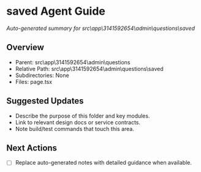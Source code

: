 ﻿# saved Agent Guide
*Auto-generated summary for src\app\3141592654\admin\questions\saved*

## Overview
- Parent: src\app\3141592654\admin\questions
- Relative Path: src\app\3141592654\admin\questions\saved
- Subdirectories: None
- Files: page.tsx

## Suggested Updates
- Describe the purpose of this folder and key modules.
- Link to relevant design docs or service contracts.
- Note build/test commands that touch this area.

## Next Actions
- [ ] Replace auto-generated notes with detailed guidance when available.
